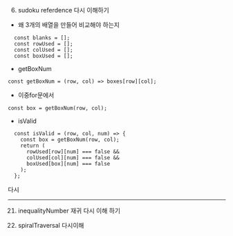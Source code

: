 6. sudoku referdence 다시 이해하기

- 왜 3개의 배열을 만들어 비교해야 하는지

```
  const blanks = [];
  const rowUsed = [];
  const colUsed = [];
  const boxUsed = [];
```

- getBoxNum

```
const getBoxNum = (row, col) => boxes[row][col];
```

- 이중for문에서

```
const box = getBoxNum(row, col);
```

- isValid

```
  const isValid = (row, col, num) => {
    const box = getBoxNum(row, col);
    return (
      rowUsed[row][num] === false &&
      colUsed[col][num] === false &&
      boxUsed[box][num] === false
    );
  };
```

다시

---

21. inequalityNumber
    재귀 다시 이해 하기

22. spiralTraversal
    다시이해
